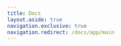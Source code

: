 ```yaml
---
title: Docs
layout.aside: true
navigation.exclusive: true
navigation.redirect: /docs/app/main
---
```

